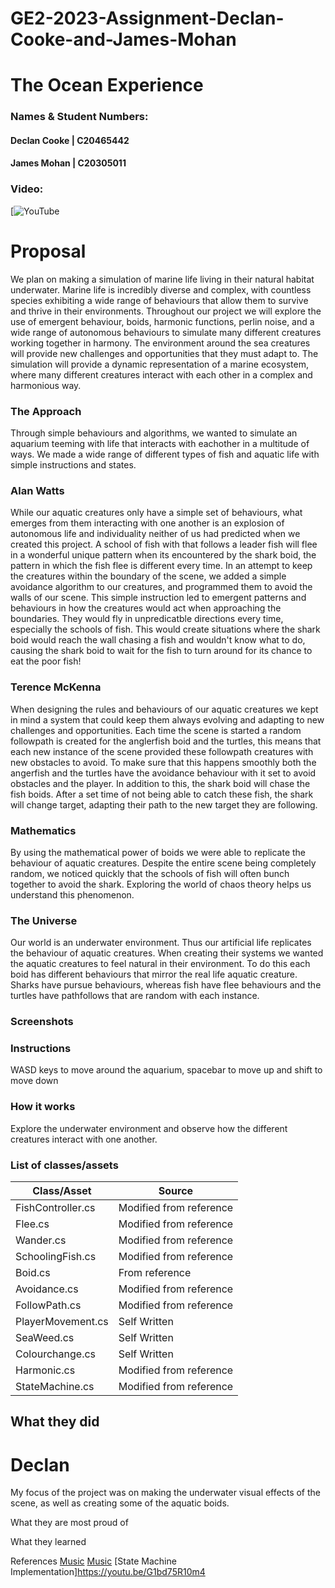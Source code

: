 # GE2-2023-Assignment-Declan-Cooke-and-James-Mohan

# The Ocean Experience

### Names & Student Numbers:
#### Declan Cooke | C20465442
#### James Mohan | C20305011

### Video: 
[![YouTube](https://youtu.be/NhVqAsyVCXw)

# Proposal
We plan on making a simulation of marine life living in their natural habitat underwater. Marine life is incredibly diverse and complex, with countless species exhibiting a wide range of behaviours that allow them to survive and thrive in their environments. Throughout our project we will explore the use of emergent behaviour, boids, harmonic functions, perlin noise, and a wide range of autonomous behaviours to simulate many different creatures working together in harmony. The environment around the sea creatures will provide new challenges and opportunities that they must adapt to. The simulation will provide a dynamic representation of a marine ecosystem, where many different creatures interact with each other in a complex and harmonious way.

### The Approach
Through simple behaviours and algorithms, we wanted to simulate an aquarium teeming with life that interacts with eachother in a multitude of ways. We made a wide range of different types of fish and aquatic life with simple instructions and states. 


### Alan Watts
While our aquatic creatures only have a simple set of behaviours, what emerges from them interacting with one another is an explosion of autonomous life and individuality neither of us had predicted when we created this project. A school of fish with that follows a leader fish will flee in a wonderful unique pattern when its encountered by the shark boid, the pattern in which the fish flee is different every time. In an attempt to keep the creatures within the boundary of the scene, we added a simple avoidance algorithm to our creatures, and programmed them to avoid the walls of our scene. This simple instruction led to emergent patterns and behaviours in how the creatures would act when approaching the boundaries. They would fly in unpredicatble directions every time, especially the schools of fish. This would create situations where the shark boid would reach the wall chasing a fish and wouldn't know what to do, causing the shark boid to wait for the fish to turn around for  its chance to eat the poor fish! 

### Terence McKenna
When designing the rules and behaviours of our aquatic creatures we kept in mind a system that could keep them always evolving and adapting to new challenges and opportunities. Each time the scene is started a random followpath is created for the anglerfish boid and the turtles, this means that each new instance of the scene provided these followpath creatures with new obstacles to avoid. To make sure that this happens smoothly both the angerfish and the turtles have the avoidance behaviour with it set to avoid obstacles and the player. In addition to this, the shark boid will chase the fish boids. After a set time of not being able to catch these fish, the shark will change target, adapting their path to the new target they are following.

### Mathematics
By using the mathematical power of boids we were able to replicate the behaviour of aquatic creatures. Despite the entire scene being completely random, we noticed quickly that the schools of fish will often bunch together to avoid the shark. Exploring the world of chaos theory helps us understand this phenomenon.

### The Universe
Our world is an underwater environment. Thus our artificial life replicates the behaviour of aquatic creatures. When creating their systems we wanted the aquatic creatures to feel natural in their environment. To do this each boid has different behaviours that mirror the real life aquatic creature. Sharks have pursue behaviours, whereas fish have flee behaviours and the turtles have pathfollows that are random with each instance.


### Screenshots


### Instructions
WASD keys to move around the aquarium, spacebar to move up and shift to move down

### How it works
Explore the underwater environment and observe how the different creatures interact with one another.

### List of classes/assets

| **Class/Asset** | **Source** |
|----------------|-----------------------|
|FishController.cs| Modified from reference|
|Flee.cs| Modified from reference|
|Wander.cs| Modified from reference|
|SchoolingFish.cs| Modified from reference|
|Boid.cs| From reference|
|Avoidance.cs| Modified from reference|
|FollowPath.cs| Modified from reference|
|PlayerMovement.cs| Self Written|
|SeaWeed.cs| Self Written|
|Colourchange.cs| Self Written|
|Harmonic.cs| Modified from reference|
|StateMachine.cs |Modified from reference|



## What they did
# Declan
My focus of the project was on making the underwater visual effects of the scene, as well as creating some of the aquatic boids. 

What they are most proud of 

What they learned

References
[Music](https://www.youtube.com/watch?v=lJuK3NLaC1Y&ab_channel=CharlesTrenet-Topic)
[Music](https://www.youtube.com/watch?v=76nZSz3Omyg)
[State Machine Implementation]https://youtu.be/G1bd75R10m4
